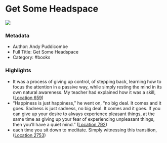 # Get Some Headspace

![](https://images-na.ssl-images-amazon.com/images/I/41e26dV9YXL._SL200_.jpg)

### Metadata

- Author: Andy Puddicombe
- Full Title: Get Some Headspace
- Category: #books

### Highlights

- It was a process of giving up control, of stepping back, learning how to focus the attention in a passive way, while simply resting the mind in its own natural awareness. My teacher had explained how it was a skill, ([Location 659](https://readwise.io/to_kindle?action=open&asin=B006ZL1KAW&location=659))
- “Happiness is just happiness,” he went on, “no big deal. It comes and it goes. Sadness is just sadness, no big deal. It comes and it goes. If you can give up your desire to always experience pleasant things, at the same time as giving up your fear of experiencing unpleasant things, then you’ll have a quiet mind.” ([Location 792](https://readwise.io/to_kindle?action=open&asin=B006ZL1KAW&location=792))
- each time you sit down to meditate. Simply witnessing this transition, ([Location 2753](https://readwise.io/to_kindle?action=open&asin=B006ZL1KAW&location=2753))
